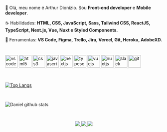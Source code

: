 
<p align="left"> 
 🖖 Olá, meu nome é Arthur Dionízio. Sou <strong>Front-end developer</strong> e <strong>Mobile developer</strong>.
</p>

<p align="left">
 ☕ Habilidades: <strong>HTML, CSS, JavaScript, Sass, Tailwind CSS, ReactJS, TypeScript, Next.js, Vue, Nuxt e Styled Components.</strong>
</p>

<p align="left">
  💼 Ferramentas: <strong>VS Code, Figma, Trello, Jira, Vercel, Git, Heroku, AdobeXD.</strong>
</p>

<br>

 <p align="left" style="margin-top:10">
   <a href="https://code.visualstudio.com/">
      <img src="https://cdn.jsdelivr.net/gh/devicons/devicon/icons/vscode/vscode-original.svg" alt="vscode" width="40" height="40"/>
   </a>
   <a href="https://developer.mozilla.org/pt-BR/docs/Web/HTML">
      <img src="https://cdn.jsdelivr.net/gh/devicons/devicon/icons/html5/html5-plain.svg" alt="html5" width="40" height="40"/>
   </a>
   <a href="https://developer.mozilla.org/pt-BR/docs/Web/CSS">
      <img src="https://cdn.jsdelivr.net/gh/devicons/devicon/icons/css3/css3-plain.svg" alt="css3" width="40" height="40"/>
   </a>
   <a href="https://developer.mozilla.org/en-US/docs/Web/JavaScript">
      <img src="https://cdn.jsdelivr.net/gh/devicons/devicon/icons/javascript/javascript-original.svg" alt="javascript" width="40" height="40"/>
   </a>
   <a href="https://nextjs.org/">
      <img src="https://cdn.jsdelivr.net/gh/devicons/devicon/icons/nextjs/nextjs-line.svg" alt="nextjs" width="40" height="40"/>
   </a>
   <a href="https://www.typescriptlang.org/">
     <img src="https://cdn.jsdelivr.net/gh/devicons/devicon/icons/typescript/typescript-original.svg" alt="typescript" width="40" height="40"/>
    </a>
  <a href="https://vuejs.org/">
   <img src="https://cdn.jsdelivr.net/gh/devicons/devicon/icons/vuejs/vuejs-original.svg" alt="vuejs" width="40" height="40"/>
  </a>
  <a href="https://nuxtjs.org/">
   <img src="https://cdn.jsdelivr.net/gh/devicons/devicon/icons/nuxtjs/nuxtjs-original.svg" alt="nuxtjs" width="40" height="40"/>
  </a>
   <a href="https://www.slack.com">
      <img src="https://cdn.jsdelivr.net/gh/devicons/devicon/icons/slack/slack-original.svg" alt="slack" width="40" height="40"/>
   </a>
   <a href="https://git-scm.com/">
      <img src="https://cdn.jsdelivr.net/gh/devicons/devicon/icons/git/git-original.svg" alt="git" width="40" height="40"/>
   </a>
</p>

<br>

[![Top Langs](https://github-readme-stats.vercel.app/api/top-langs/?username=dionart&langs_count=8)](https://github.com/anuraghazra/github-readme-stats)

<br />

![Daniel github stats](https://github-readme-stats.vercel.app/api?username=dionartl&show_icons=true&theme=dark)

<br />

<p align="center">
  <a href="https://www.instagram.com/diionart/" alt="Instagram">
    <img src="https://img.shields.io/badge/-Instagram-2047A4?style=for-the-badge&logo=Instagram&logoColor=FFFFFF&link=https://www.instagram.com/iuricode"/>
  </a>
  
  <a href="https://www.linkedin.com/in/dionart" alt="Linkedin">
    <img src="https://img.shields.io/badge/-Linkedin-2047A4?style=for-the-badge&logo=Linkedin&logoColor=FFFFFF&link=https://www.linkedin.com/in/iuricode"/>
  </a>
  
  <a href = "mailto: arthurdaao@hotmail.com" alt="Email">
    <img src="https://img.shields.io/badge/-Email-2047A4?style=for-the-badge&logo=Gmail&logoColor=FFFFFF"/>
  </a>
</p>
